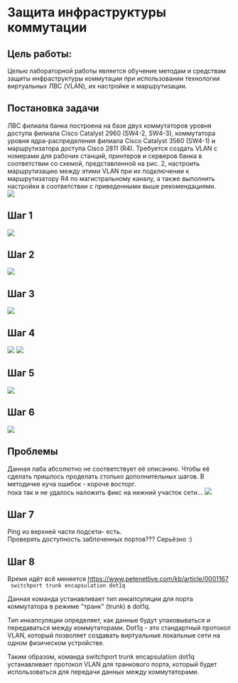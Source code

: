 # Защита инфраструктуры коммутации
## Цель работы:
Целью лабораторной работы является обучение методам и
средствам защиты инфраструктуры коммутации при использовании
технологии виртуальных ЛВС (VLAN), их настройке и
маршрутизации.
## Постановка задачи
ЛВС филиала банка построена на базе двух коммутаторов
уровня доступа филиала Cisco Catalyst 2960 (SW4-2, SW4-3),
коммутатора уровня ядра-распределения филиала Cisco Catalyst
3560 (SW4-1) и маршрутизатора доступа Cisco 2811 (R4).
Требуется создать VLAN с номерами для рабочих станций,
принтеров и серверов банка в соответствии со схемой,
представленной на рис. 2, настроить маршрутизацию между этими
VLAN при их подключении к маршрутизатору R4 по
магистральному каналу, а также выполнить настройки в
соответствии с приведенными выше рекомендациями.  
![](labimage/sheme.png)

## Шаг 1
![](labimage/shag1.png)
## Шаг 2
![](labimage/shag2.png)
## Шаг 3
![](labimage/shag3.png)
## Шаг 4
![](labimage/shag4.1.png)
![](labimage/shag4.2.png)
## Шаг 5
![](labimage/shag5.png)
## Шаг 6
![](labimage/shag6.png)
## Проблемы
Данная лаба абсолютно не соответствует её описанию. Чтобы её сделать пришлось проделать столько дополнительных шагов. В методичке куча ошибок - короче восторг. <br/>
пока так и не удалось наложить фикс на нижний участок сети...
![](labimage/govno.png)
## Шаг 7
Ping из верхней части подсети- есть. <br/>
Проверять доступность заблоченных портов??? Серьёзно :)
## Шаг 8
Время идёт всё меняется https://www.petenetlive.com/kb/article/0001167 <br/>
` switchport trunk encapsulation dot1q` <br/>

Данная команда устанавливает тип инкапсуляции для порта коммутатора в режиме "транк" (trunk) в dot1q. 

Тип инкапсуляции определяет, как данные будут упаковываться и передаваться между коммутаторами. Dot1q - это стандартный протокол VLAN, который позволяет создавать виртуальные локальные сети на одном физическом устройстве. 

Таким образом, команда switchport trunk encapsulation dot1q устанавливает протокол VLAN для транкового порта, который будет использоваться для передачи данных между коммутаторами.


